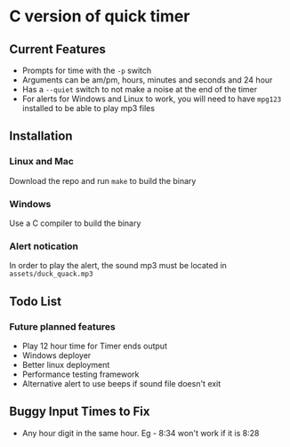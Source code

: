 # C version of quick timer

## Current Features
- Prompts for time with the `-p` switch
- Arguments can be am/pm, hours, minutes and seconds and 24 hour
- Has a `--quiet` switch to not make a noise at the end of the timer
- For alerts for Windows and Linux to work, you will need to have `mpg123`
  installed to be able to play mp3 files

## Installation
### Linux and Mac
Download the repo and run `make` to build the binary

### Windows
Use a C compiler to build the binary

### Alert notication
In order to play the alert, the sound mp3 must be located in
`assets/duck_quack.mp3`

## Todo List
### Future planned features
- Play 12 hour time for Timer ends output
- Windows deployer
- Better linux deployment
- Performance testing framework
- Alternative alert to use beeps if sound file doesn't exit

## Buggy Input Times to Fix
- Any hour digit in the same hour. Eg - 8:34 won't work if it is 8:28
